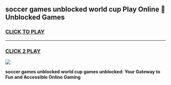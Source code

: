 
## soccer games unblocked world cup Play Online 👋 Unblocked Games
<h3>
<a href="https://premium.freeplayer.one?title=soccer_games_unblocked_world_cup&ref=19F">CLICK TO PLAY</a></h3>
<hr>

<h3>
<a href="https://premium.freeplayer.one?title=soccer_games_unblocked_world_cup&ref=19F">CLICK 2 PLAY</a>
  
</h3>

<a href="https://premium.freeplayer.one?title=soccer_games_unblocked_world_cup&ref=19F"><img src="https://clearcache.store/games.png"></a>


**soccer games unblocked world cup games unblocked: Your Gateway to Fun and Accessible Online Gaming**
